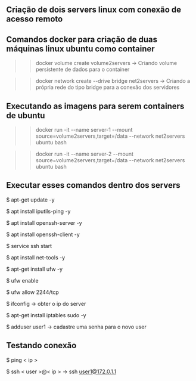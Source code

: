 ## Criação de dois servers linux com conexão de acesso remoto

## Comandos docker para criação de duas máquinas linux ubuntu como container

>> docker volume create volume2servers -> Criando volume persistente de dados para o container

>> docker network create --drive bridge net2servers -> Criando a própria rede do tipo bridge para a conexão dos servidores

## Executando as imagens para serem containers de ubuntu

>> docker run -it --name server-1 --mount source=volume2servers,target=/data --network net2servers ubuntu bash

>> docker run -it --name server-2 --mount source=volume2servers,target=/data --network net2servers ubuntu bash

## Executar esses comandos dentro dos servers

$ apt-get update -y

$ apt install iputils-ping -y

$ apt install openssh-server -y

$ apt install openssh-client -y

$ service ssh start

$ apt install net-tools -y

$ apt-get install ufw -y

$ ufw enable

$ ufw allow 2244/tcp

$ ifconfig -> obter o ip do server

$ apt-get install iptables sudo -y

$ adduser user1 -> cadastre uma senha para o novo user

## Testando conexão

$ ping < ip >

$ ssh < user >@< ip > -> ssh user1@172.0.1.1
